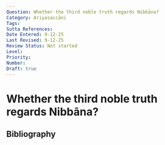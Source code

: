 ```yaml
---
Question: Whether the third noble truth regards Nibbāna?
Category: Ariyasaccāni
Tags: 
Sutta References: 
Date Entered: 9-12-25
Last Revised: 9-12-25
Review Status: Not started
Level: 
Priority: 
Number: 
Draft: true
---
```


# Whether the third noble truth regards Nibbāna?

## Bibliography

<!-- 

Notes:



-->